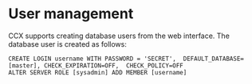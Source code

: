# User management
CCX supports creating database users from the web interface.
The database user is created as follows:
```
CREATE LOGIN username WITH PASSWORD = 'SECRET',  DEFAULT_DATABASE=[master], CHECK_EXPIRATION=OFF,  CHECK_POLICY=OFF
ALTER SERVER ROLE [sysadmin] ADD MEMBER [username]
```
